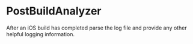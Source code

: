 # PostBuildAnalyzer
After an iOS build has completed parse the log file and provide any other helpful logging information.
